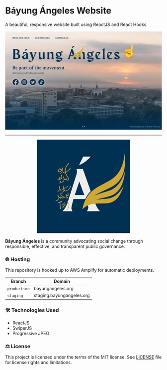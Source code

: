 # Báyung Ángeles Website

A beautiful, responsive website built using ReactJS and React Hooks.

[![Báyung Ángeles website](/screenshots/landing.png?raw=true)](https://bayungangeles.org/)

---

<p align="center">
  <img src="/public/logo512.png?raw=true" width="300" alt="Báyung Ángeles" />
</p>

**Báyung Ángeles** is a community advocating social change through responsible, effective, and transparent public governance.

### 🌐 Hosting

This repository is hooked up to AWS Amplify for automatic deployments.

| Branch | Domain |
| --- | --- |
| `production` | bayungangeles.org |
| `staging` | staging.bayungangeles.org |

### 🛠 Technologies Used

- ReactJS
- SwiperJS
- Progressive JPEG

### ⚖️ License

This project is licensed under the terms of the MIT license. See [LICENSE](LICENSE.md) file for license rights and limitations.
